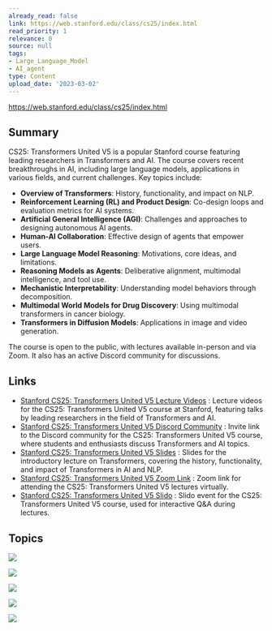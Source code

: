 ```yaml
---
already_read: false
link: https://web.stanford.edu/class/cs25/index.html
read_priority: 1
relevance: 0
source: null
tags:
- Large_Language_Model
- AI_agent
type: Content
upload_date: '2023-03-02'
---
```


https://web.stanford.edu/class/cs25/index.html
## Summary

CS25: Transformers United V5 is a popular Stanford course featuring leading researchers in Transformers and AI. The course covers recent breakthroughs in AI, including large language models, applications in various fields, and current challenges. Key topics include:

- **Overview of Transformers**: History, functionality, and impact on NLP.
- **Reinforcement Learning (RL) and Product Design**: Co-design loops and evaluation metrics for AI systems.
- **Artificial General Intelligence (AGI)**: Challenges and approaches to designing autonomous AI agents.
- **Human-AI Collaboration**: Effective design of agents that empower users.
- **Large Language Model Reasoning**: Motivations, core ideas, and limitations.
- **Reasoning Models as Agents**: Deliberative alignment, multimodal intelligence, and tool use.
- **Mechanistic Interpretability**: Understanding model behaviors through decomposition.
- **Multimodal World Models for Drug Discovery**: Using multimodal transformers in cancer biology.
- **Transformers in Diffusion Models**: Applications in image and video generation.

The course is open to the public, with lectures available in-person and via Zoom. It also has an active Discord community for discussions.
## Links

- [Stanford CS25: Transformers United V5 Lecture Videos](https://web.stanford.edu/class/cs25/recordings/) : Lecture videos for the CS25: Transformers United V5 course at Stanford, featuring talks by leading researchers in the field of Transformers and AI.
- [Stanford CS25: Transformers United V5 Discord Community](https://discord.gg/eKu6RNr3aG) : Invite link to the Discord community for the CS25: Transformers United V5 course, where students and enthusiasts discuss Transformers and AI topics.
- [Stanford CS25: Transformers United V5 Slides](https://docs.google.com/presentation/d/16tMMBUjPnqw-PvxF8xzu2m1Epdo1fH7nXWlt3mt2q5w/edit?usp=sharing) : Slides for the introductory lecture on Transformers, covering the history, functionality, and impact of Transformers in AI and NLP.
- [Stanford CS25: Transformers United V5 Zoom Link](https://stanford.zoom.us/j/91661468474?pwd=Vo3qciJI6gWLoA8cFaSbhbYpBXs1lQ.1) : Zoom link for attending the CS25: Transformers United V5 lectures virtually.
- [Stanford CS25: Transformers United V5 Slido](https://app.sli.do/event/xwQWZ8J6LWQRsT6sKqPko4) : Slido event for the CS25: Transformers United V5 course, used for interactive Q&A during lectures.

## Topics

![](topics/Concept/Reinforcement%20Learning%20from%20AI%20Feedback%20RLAIF)

![](topics/Concept/Artificial%20General%20Intelligence%20AGI)

![](topics/Concept/Multimodal%20World%20Models)

![](topics/Concept/Mechanistic%20Interpretability)

![](topics/Concept/Diffusion%20Models)